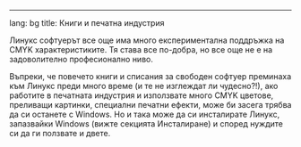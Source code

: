 

---
lang: bg
title: Книги и печатна индустрия</h2>

Линукс софтуерът все още има много експериментална поддръжка на CMYK характеристиките. Тя става все по-добра, но все още не е на задоволително професионално ниво.

Въпреки, че повечето книги и списания за свободен софтуер преминаха към Линукс преди много време (и те не изглеждат ли чудесно?!), ако работите в печатната индустрия и използвате много CMYK цветове, преливащи картинки, специални печатни ефекти, може би засега трябва да си останете с Windows. Но и така може да си инсталирате Линукс, запазвайки Windows (вижте секцията Инсталиране) и според нуждите си да ги ползвате и двете.

